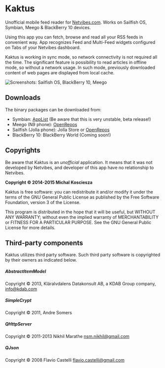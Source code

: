 # Kaktus

Unofficial mobile feed reader for [Netvibes.com](http://www.netvibes.com/).
Works on Sailfish OS, Symbian, Meego & BlackBerry 10 devices.

Using this app you can fetch, browse and read all your RSS feeds
in convenient way. App recognizes Feed and Multi-Feed widgets
configured on Tabs of your Netvibes dashboard.

Kaktus is working in sync mode, so network connectivity is not
required all the time. The significant feature is possibility
to read articles in offline mode, so without a network usage.
In such mode, previously downloaded content of web pages are
displayed from local cache.

![Screenshots: Sailfish OS, BlackBerry 10, Meego](https://raw.githubusercontent.com/mkiol/kaktus/master/screenshots/00.png)

## Downloads

The binary packages can be downloaded from:
- Symbian: [AppList](http://applist.schumi1331.de/content/128) (Be aware that this is very unstable, beta release!)
- Meego (N9 phone): [OpenRepos](https://openrepos.net/content/mkiol/kaktus-0)
- Sailfish (Jolla phone): Jolla Store or [OpenRepos](https://openrepos.net/content/mkiol/kaktus)
- BlackBerry 10: BlackBerry World (Coming soon!)

## Copyrights

Be aware that Kaktus is an *unofficial* application. It means that it was not developed by Netvibes, and developer of this app have no relationship to Netvibes.

**Copyright &copy; 2014-2015 Michal Kosciesza**

Kaktus is free software: you can redistribute it and/or modify it under the
terms of the GNU General Public License as published by the Free Software
Foundation, version 3 of the License.

This program is distributed in the hope that it will be useful,
but WITHOUT ANY WARRANTY; without even the implied warranty of
MERCHANTABILITY or FITNESS FOR A PARTICULAR PURPOSE.  See the
GNU General Public License for more details.

## Third-party components

Kaktus utilizes third party software. Such third party software
is copyrighted by their owners as indicated below.

##### AbstractItemModel
Copyright &copy; 2013, Kläralvdalens Datakonsult AB, a KDAB
Group company, <info@kdab.com>

##### SimpleCrypt
Copyright &copy; 2011, Andre Somers

##### QHttpServer
Copyright &copy; 2011-2013 Nikhil Marathe <nsm.nikhil@gmail.com>

##### QJson
Copyright &copy; 2008 Flavio Castelli <flavio.castelli@gmail.com>
